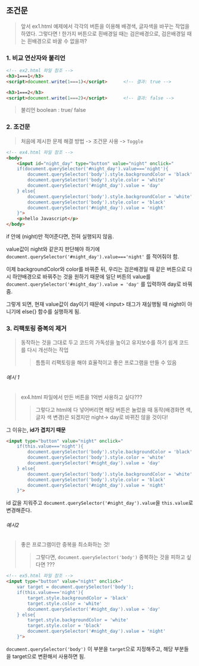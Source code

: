## 조건문

> 앞서 ex1.html 예제에서 각각의 버튼을 이용해 배경색, 글자색을 바꾸는 작업을 하였다. 
> 그렇다면 !  한가지 버튼으로 흰배경일 때는 검은배경으로, 검은배경일 때는 흰배경으로 바꿀 수 없을까?



### 1. 비교 연산자와 불리언

```html
<!-- ex2.html 파일 참조 -->
<h3>1===1</h3>
<script>document.write(1===1)</script>		<!-- 결과: true -->

<h3>1===2</h3>
<script>document.write(1===2)</script>		<!-- 결과: false -->
```

> 불리언 boolean : true/ false



### 2. 조건문 

> 처음에 제시한 문제 해결 방법 -> 조건문 사용 -> `Toggle`

```html
<!-- ex4.html 파일 참조 -->
<body>
    <input id="night_day" type="button" value="night" onclick="
    if(document.querySelector('#night_day').value==='night'){
        document.querySelector('body').style.backgroundColor = 'black'
        document.querySelector('body').style.color = 'white' 
        document.querySelector('#night_day').value = 'day'
    } else{
        document.querySelector('body').style.backgroundColor = 'white'
        document.querySelector('body').style.color = 'black' 
        document.querySelector('#night_day').value = 'night'
    }"> 
    <p>hello Javascript</p>
</body>
```

if 안에 (night)만 적어준다면, 전혀 실행되지 않음.

value값이 night와 같은지 판단해야 하기에 `document.querySelector('#night_day').value==='night'`  를 적어줘야 함. 

이제 backgroundColor와 color를 바꿔준 뒤, 우리는 검은배경일 때 같은 버튼으로 다시 하얀배경으로 바꿔주는 것을 원하기 때문에  일단 버튼의 value를 `document.querySelector('#night_day').value = 'day'` 를 입력하여 day로 바꿔줌.

그렇게 되면, 현재 value값이 day이기 때문에 \<input> 태그가 재실행될 때 night이 아니기에  else{} 함수를 실행하게 됨.



### 3. 리팩토링 중복의 제거

> 동작하는 것을 그대로 두고 코드의 가독성을 높이고 유지보수를 하기 쉽게 코드를 다시 개선하는 작업
>
> > 틈틈히 리팩토링을 해야 효율적이고 좋은 프로그램을 만들 수 있음



###### 예시 1

> ex4.html 파일에서 만든 버튼을 1억번 사용하고 싶다???
>
> > 그렇다고 html에 다 넣어버리면 해당 버튼은 눌렀을 때 동작(배경화면 색, 글자 색 변경)은 되겠지만 night-> day로 바뀌진 않을 것이다!



그 이유는, **id가 겹치기 때문** 

```html
<input type="button" value="night" onclick="
    if(this.value==='night'){
        document.querySelector('body').style.backgroundColor = 'black'
        document.querySelector('body').style.color = 'white' 
        document.querySelector('#night_day').value = 'day'
    } else{
        document.querySelector('body').style.backgroundColor = 'white'
        document.querySelector('body').style.color = 'black' 
        document.querySelector('#night_day').value = 'night'
    }"> 
```

id 값을 지워주고 `document.querySelector('#night_day').value`을 `this.value`로 변경해준다. 



###### 예시2

> 좋은 프로그램이란 중복을 최소화하는 것!
>
> > 그렇다면,  `document.querySelector('body')` 중복하는 것을 피하고 싶다면 ???

```html
<!-- ex5.html 파일 참조 -->
<input type="button" value="night" onclick="
    var target = document.querySelector('body');                             
    if(this.value==='night'){
        target.style.backgroundColor = 'black'
        target.style.color = 'white' 
        document.querySelector('#night_day').value = 'day'
    } else{
        target.style.backgroundColor = 'white'
        target.style.color = 'black' 
        document.querySelector('#night_day').value = 'night'
    }"> 
```

`document.querySelector('body')` 이 부분을 `target`으로 지정해주고, 해당 부분들을 target으로 변환해서 사용하면 됨.

